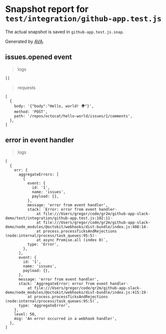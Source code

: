 # Snapshot report for `test/integration/github-app.test.js`

The actual snapshot is saved in `github-app.test.js.snap`.

Generated by [AVA](https://avajs.dev).

## issues.opened event

> logs

    []

> requests

    [
      {
        body: '{"body":"Hello, world! 🌍"}',
        method: 'POST',
        path: '/repos/octocat/hello-world/issues/1/comments',
      },
    ]

## error in event handler

> logs

    [
      {
        err: {
          aggregateErrors: [
            {
              event: {
                id: '1',
                name: 'issues',
                payload: {},
              },
              message: 'error from event handler',
              stack: `Error: error from event handler␊
                  at file:///Users/gregor/code/gr2m/github-app-slack-demo/test/integration/github-app.test.js:102:11␊
                  at file:///Users/gregor/code/gr2m/github-app-slack-demo/node_modules/@octokit/webhooks/dist-bundle/index.js:408:14␊
                  at process.processTicksAndRejections (node:internal/process/task_queues:95:5)␊
                  at async Promise.all (index 0)`,
              type: 'Error',
            },
          ],
          event: {
            id: '1',
            name: 'issues',
            payload: {},
          },
          message: 'error from event handler',
          stack: `AggregateError: error from event handler␊
              at file:///Users/gregor/code/gr2m/github-app-slack-demo/node_modules/@octokit/webhooks/dist-bundle/index.js:415:19␊
              at process.processTicksAndRejections (node:internal/process/task_queues:95:5)`,
          type: 'AggregateError',
        },
        level: 50,
        msg: 'An error occurred in a webhook handler',
      },
    ]

